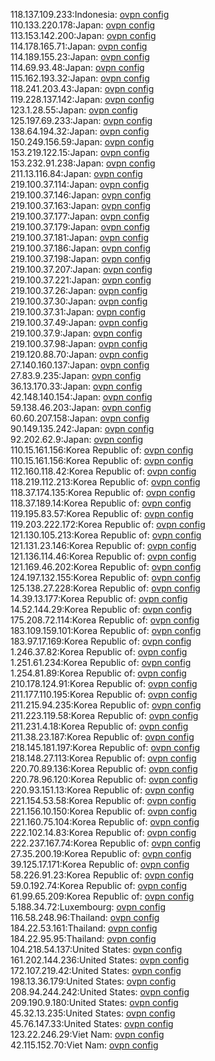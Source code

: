 118.137.109.233:Indonesia: [ovpn config](vpn/118_137_109_233.ovpn)  
110.133.220.178:Japan: [ovpn config](vpn/110_133_220_178.ovpn)  
113.153.142.200:Japan: [ovpn config](vpn/113_153_142_200.ovpn)  
114.178.165.71:Japan: [ovpn config](vpn/114_178_165_71.ovpn)  
114.189.155.23:Japan: [ovpn config](vpn/114_189_155_23.ovpn)  
114.69.93.48:Japan: [ovpn config](vpn/114_69_93_48.ovpn)  
115.162.193.32:Japan: [ovpn config](vpn/115_162_193_32.ovpn)  
118.241.203.43:Japan: [ovpn config](vpn/118_241_203_43.ovpn)  
119.228.137.142:Japan: [ovpn config](vpn/119_228_137_142.ovpn)  
123.1.28.55:Japan: [ovpn config](vpn/123_1_28_55.ovpn)  
125.197.69.233:Japan: [ovpn config](vpn/125_197_69_233.ovpn)  
138.64.194.32:Japan: [ovpn config](vpn/138_64_194_32.ovpn)  
150.249.156.59:Japan: [ovpn config](vpn/150_249_156_59.ovpn)  
153.219.122.15:Japan: [ovpn config](vpn/153_219_122_15.ovpn)  
153.232.91.238:Japan: [ovpn config](vpn/153_232_91_238.ovpn)  
211.13.116.84:Japan: [ovpn config](vpn/211_13_116_84.ovpn)  
219.100.37.114:Japan: [ovpn config](vpn/219_100_37_114.ovpn)  
219.100.37.146:Japan: [ovpn config](vpn/219_100_37_146.ovpn)  
219.100.37.163:Japan: [ovpn config](vpn/219_100_37_163.ovpn)  
219.100.37.177:Japan: [ovpn config](vpn/219_100_37_177.ovpn)  
219.100.37.179:Japan: [ovpn config](vpn/219_100_37_179.ovpn)  
219.100.37.181:Japan: [ovpn config](vpn/219_100_37_181.ovpn)  
219.100.37.186:Japan: [ovpn config](vpn/219_100_37_186.ovpn)  
219.100.37.198:Japan: [ovpn config](vpn/219_100_37_198.ovpn)  
219.100.37.207:Japan: [ovpn config](vpn/219_100_37_207.ovpn)  
219.100.37.221:Japan: [ovpn config](vpn/219_100_37_221.ovpn)  
219.100.37.26:Japan: [ovpn config](vpn/219_100_37_26.ovpn)  
219.100.37.30:Japan: [ovpn config](vpn/219_100_37_30.ovpn)  
219.100.37.31:Japan: [ovpn config](vpn/219_100_37_31.ovpn)  
219.100.37.49:Japan: [ovpn config](vpn/219_100_37_49.ovpn)  
219.100.37.9:Japan: [ovpn config](vpn/219_100_37_9.ovpn)  
219.100.37.98:Japan: [ovpn config](vpn/219_100_37_98.ovpn)  
219.120.88.70:Japan: [ovpn config](vpn/219_120_88_70.ovpn)  
27.140.160.137:Japan: [ovpn config](vpn/27_140_160_137.ovpn)  
27.83.9.235:Japan: [ovpn config](vpn/27_83_9_235.ovpn)  
36.13.170.33:Japan: [ovpn config](vpn/36_13_170_33.ovpn)  
42.148.140.154:Japan: [ovpn config](vpn/42_148_140_154.ovpn)  
59.138.46.203:Japan: [ovpn config](vpn/59_138_46_203.ovpn)  
60.60.207.158:Japan: [ovpn config](vpn/60_60_207_158.ovpn)  
90.149.135.242:Japan: [ovpn config](vpn/90_149_135_242.ovpn)  
92.202.62.9:Japan: [ovpn config](vpn/92_202_62_9.ovpn)  
110.15.161.156:Korea Republic of: [ovpn config](vpn/110_15_161_156.ovpn)  
110.15.161.156:Korea Republic of: [ovpn config](vpn/110_15_161_156.ovpn)  
112.160.118.42:Korea Republic of: [ovpn config](vpn/112_160_118_42.ovpn)  
118.219.112.213:Korea Republic of: [ovpn config](vpn/118_219_112_213.ovpn)  
118.37.174.135:Korea Republic of: [ovpn config](vpn/118_37_174_135.ovpn)  
118.37.189.14:Korea Republic of: [ovpn config](vpn/118_37_189_14.ovpn)  
119.195.83.57:Korea Republic of: [ovpn config](vpn/119_195_83_57.ovpn)  
119.203.222.172:Korea Republic of: [ovpn config](vpn/119_203_222_172.ovpn)  
121.130.105.213:Korea Republic of: [ovpn config](vpn/121_130_105_213.ovpn)  
121.131.23.146:Korea Republic of: [ovpn config](vpn/121_131_23_146.ovpn)  
121.136.114.46:Korea Republic of: [ovpn config](vpn/121_136_114_46.ovpn)  
121.169.46.202:Korea Republic of: [ovpn config](vpn/121_169_46_202.ovpn)  
124.197.132.155:Korea Republic of: [ovpn config](vpn/124_197_132_155.ovpn)  
125.138.27.228:Korea Republic of: [ovpn config](vpn/125_138_27_228.ovpn)  
14.39.13.177:Korea Republic of: [ovpn config](vpn/14_39_13_177.ovpn)  
14.52.144.29:Korea Republic of: [ovpn config](vpn/14_52_144_29.ovpn)  
175.208.72.114:Korea Republic of: [ovpn config](vpn/175_208_72_114.ovpn)  
183.109.159.101:Korea Republic of: [ovpn config](vpn/183_109_159_101.ovpn)  
183.97.17.169:Korea Republic of: [ovpn config](vpn/183_97_17_169.ovpn)  
1.246.37.82:Korea Republic of: [ovpn config](vpn/1_246_37_82.ovpn)  
1.251.61.234:Korea Republic of: [ovpn config](vpn/1_251_61_234.ovpn)  
1.254.81.89:Korea Republic of: [ovpn config](vpn/1_254_81_89.ovpn)  
210.178.124.91:Korea Republic of: [ovpn config](vpn/210_178_124_91.ovpn)  
211.177.110.195:Korea Republic of: [ovpn config](vpn/211_177_110_195.ovpn)  
211.215.94.235:Korea Republic of: [ovpn config](vpn/211_215_94_235.ovpn)  
211.223.119.58:Korea Republic of: [ovpn config](vpn/211_223_119_58.ovpn)  
211.231.4.18:Korea Republic of: [ovpn config](vpn/211_231_4_18.ovpn)  
211.38.23.187:Korea Republic of: [ovpn config](vpn/211_38_23_187.ovpn)  
218.145.181.197:Korea Republic of: [ovpn config](vpn/218_145_181_197.ovpn)  
218.148.27.113:Korea Republic of: [ovpn config](vpn/218_148_27_113.ovpn)  
220.70.89.136:Korea Republic of: [ovpn config](vpn/220_70_89_136.ovpn)  
220.78.96.120:Korea Republic of: [ovpn config](vpn/220_78_96_120.ovpn)  
220.93.151.13:Korea Republic of: [ovpn config](vpn/220_93_151_13.ovpn)  
221.154.53.58:Korea Republic of: [ovpn config](vpn/221_154_53_58.ovpn)  
221.156.10.150:Korea Republic of: [ovpn config](vpn/221_156_10_150.ovpn)  
221.160.75.104:Korea Republic of: [ovpn config](vpn/221_160_75_104.ovpn)  
222.102.14.83:Korea Republic of: [ovpn config](vpn/222_102_14_83.ovpn)  
222.237.167.74:Korea Republic of: [ovpn config](vpn/222_237_167_74.ovpn)  
27.35.200.19:Korea Republic of: [ovpn config](vpn/27_35_200_19.ovpn)  
39.125.17.171:Korea Republic of: [ovpn config](vpn/39_125_17_171.ovpn)  
58.226.91.23:Korea Republic of: [ovpn config](vpn/58_226_91_23.ovpn)  
59.0.192.74:Korea Republic of: [ovpn config](vpn/59_0_192_74.ovpn)  
61.99.65.209:Korea Republic of: [ovpn config](vpn/61_99_65_209.ovpn)  
5.188.34.72:Luxembourg: [ovpn config](vpn/5_188_34_72.ovpn)  
116.58.248.96:Thailand: [ovpn config](vpn/116_58_248_96.ovpn)  
184.22.53.161:Thailand: [ovpn config](vpn/184_22_53_161.ovpn)  
184.22.95.95:Thailand: [ovpn config](vpn/184_22_95_95.ovpn)  
104.218.54.137:United States: [ovpn config](vpn/104_218_54_137.ovpn)  
161.202.144.236:United States: [ovpn config](vpn/161_202_144_236.ovpn)  
172.107.219.42:United States: [ovpn config](vpn/172_107_219_42.ovpn)  
198.13.36.179:United States: [ovpn config](vpn/198_13_36_179.ovpn)  
208.94.244.242:United States: [ovpn config](vpn/208_94_244_242.ovpn)  
209.190.9.180:United States: [ovpn config](vpn/209_190_9_180.ovpn)  
45.32.13.235:United States: [ovpn config](vpn/45_32_13_235.ovpn)  
45.76.147.33:United States: [ovpn config](vpn/45_76_147_33.ovpn)  
123.22.246.29:Viet Nam: [ovpn config](vpn/123_22_246_29.ovpn)  
42.115.152.70:Viet Nam: [ovpn config](vpn/42_115_152_70.ovpn)  
